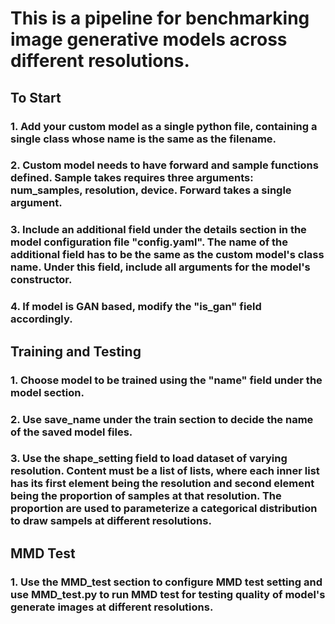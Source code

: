 # This is a pipeline for benchmarking image generative models across different resolutions.
## To Start
### 1. Add your custom model as a single python file, containing a single class whose name is the same as the filename.
### 2. Custom model needs to have forward and sample functions defined. Sample takes requires three arguments: num_samples, resolution, device. Forward takes a single argument.
### 3. Include an additional field under the details section in the model configuration file "config.yaml". The name of the additional field has to be the same as the custom model's class name. Under this field, include all arguments for the model's constructor.
### 4. If model is GAN based, modify the "is_gan" field accordingly.
## Training and Testing
### 1. Choose model to be trained using the "name" field under the model section.
### 2. Use save_name under the train section to decide the name of the saved model files.
### 3. Use the shape_setting field to load dataset of varying resolution. Content must be a list of lists, where each inner list has its first element being the resolution and second element being the proportion of samples at that resolution. The proportion are used to parameterize a categorical distribution to draw sampels at different resolutions.
## MMD Test
### 1. Use the MMD_test section to configure MMD test setting and use MMD_test.py to run MMD test for testing quality of model's generate images at different resolutions.
